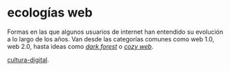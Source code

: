 # ecologías web

Formas en las que algunos usuarios de internet han entendido su evolución a lo largo de los años. Van desde las categorías comunes como web 1.0, web 2.0, hasta ideas como [*dark forest*](https://maggieappleton.com/ai-dark-forest) o [*cozy web*](https://studio.ribbonfarm.com/p/the-extended-internet-universe).

[cultura-digital](cultura-digital.md).
